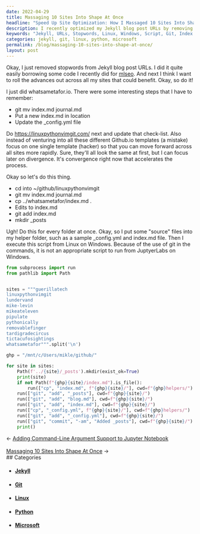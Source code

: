 ```yaml
---
date: 2022-04-29
title: Massaging 10 Sites Into Shape At Once
headline: "Speed Up Site Optimization: How I Massaged 10 Sites Into Shape At Once"
description: I recently optimized my Jekyll blog post URLs by removing stopwords, and I wanted to roll out the changes across all my sites. To make the process faster, I created a script that I could execute from Linux on Windows. With this script, I was able to quickly and easily make the same changes across all my sites. Read more to learn how I did it.
keywords: "Jekyll, URLs, Stopwords, Linux, Windows, Script, Git, Index.md, `_config.yml`, Helper Folder"
categories: jekyll, git, linux, python, microsoft
permalink: /blog/massaging-10-sites-into-shape-at-once/
layout: post
---
```



Okay, I just removed stopwords from Jekyll blog post URLs. I did it quite
easily borrowing some code I recently did for [mlseo](https://pypi.org/project/mlseo/).
And next I think I want to roll the advances out across all my sites that could
benefit. Okay, so do it!

I just did whatsametafor.io. There were some interesting steps that I have to
remember:

- git mv index.md journal.md
- Put a new index.md in location
- Update the \_config.yml file

Do https://linuxpythonvimgit.com/ next and update that check-list. Also instead
of venturing into all these different Github.io templates (a mistake) focus on
one single template (hacker) so that you can move forward across all sites more
rapidly. Sure, they'll all look the same at first, but I can focus later on
divergence. It's convergence right now that accelerates the process.

Okay so let's do this thing.

- cd into ~/github/linuxpythonvimgit
- git mv index.md journal.md
- cp ../whatsametafor/index.md .
- Edits to index.md
- git add index.md
- mkdir \_posts

Ugh! Do this for every folder at once. Okay, so I put some "source" files into
my helper folder, such as a sample \_config.yml and index.md file. Then I
execute this script from Linux on Windows. Because of the use of git in the
commands, it is not an appropriate script to run from JuptyerLabs on Windows.

```python
from subprocess import run
from pathlib import Path


sites = """guerillatech
linuxpythonvimgit
lundervand
mike-levin
mikeateleven
pipulate
pythonically
removablefinger
tardigradecircus
tictacufosightings
whatsametafor""".split('\n')

ghp = "/mnt/c/Users/mikle/github/"

for site in sites:
    Path(f'../{site}/_posts').mkdir(exist_ok=True)
    print(site)
    if not Path(f"{ghp}{site}/index.md").is_file():
        run(["cp", "index.md", f"{ghp}{site}/"], cwd=f"{ghp}helpers/")
    run(["git", "add", "_posts"], cwd=f"{ghp}{site}/")
    run(["git", "add", "blog.md"], cwd=f"{ghp}{site}/")
    run(["git", "add", "index.md"], cwd=f"{ghp}{site}/")
    run(["cp", "_config.yml", f"{ghp}{site}/"], cwd=f"{ghp}helpers/")
    run(["git", "add", "_config.yml"], cwd=f"{ghp}{site}/")
    run(["git", "commit", "-am", "Added _posts"], cwd=f"{ghp}{site}/")
    print()
```

<div class="arrow-links"><div class="post-nav-prev"><span class="arrow">&larr;&nbsp;</span><a href="/blog/adding-command-line-argument-support-to-jupyter-notebook/">Adding Command-Line Argument Support to Jupyter Notebook</a></div> &nbsp; <div class="post-nav-next"><a href="/blog/massaging-10-sites-into-shape-at-once/">Massaging 10 Sites Into Shape At Once</a><span class="arrow">&nbsp;&rarr;</span></div></div>
## Categories

<ul>
<li><h4><a href='/jekyll/'>Jekyll</a></h4></li>
<li><h4><a href='/git/'>Git</a></h4></li>
<li><h4><a href='/linux/'>Linux</a></h4></li>
<li><h4><a href='/python/'>Python</a></h4></li>
<li><h4><a href='/microsoft/'>Microsoft</a></h4></li></ul>